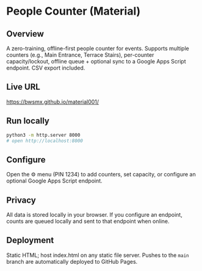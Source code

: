 # People Counter (Material)

## Overview
A zero-training, offline-first people counter for events. Supports multiple counters (e.g., Main Entrance, Terrace Stairs), per-counter capacity/lockout, offline queue + optional sync to a Google Apps Script endpoint. CSV export included.

## Live URL
https://bwsmx.github.io/material001/

## Run locally
```bash
python3 -m http.server 8000
# open http://localhost:8000
```

## Configure
Open the ⚙️ menu (PIN 1234) to add counters, set capacity, or configure an optional Google Apps Script endpoint.

## Privacy
All data is stored locally in your browser. If you configure an endpoint, counts are queued locally and sent to that endpoint when online.

## Deployment
Static HTML; host index.html on any static file server. Pushes to the `main` branch are automatically deployed to GitHub Pages.

